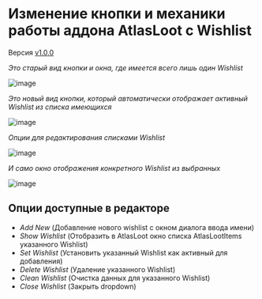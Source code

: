 # **Изменение кнопки и механики работы аддона AtlasLoot с Wishlist**

Версия [v1.0.0](https://github.com/AndrgitA/AtlasLootWishlistManager/releases/tag/v1.0.0)


*Это старый вид кнопки и окна, где имеется всего лишь один Wishlist*

![image](https://github.com/user-attachments/assets/523db394-e01e-4e06-95bf-402174eea1f5)


*Это новый вид кнопки, который автоматически отображает активный Wishlist из списка имеющихся*

![image](https://github.com/user-attachments/assets/44d7fa84-53c1-4ffa-9ada-6e92585ac3d0)


*Опции для редактирования списками Wishlist*

![image](https://github.com/user-attachments/assets/cd2bb2a8-20bc-458d-88f0-f93c3e5c123d)


*И само окно отображения конкретного Wishlist из выбранных*

![image](https://github.com/user-attachments/assets/1ffe833a-2ec8-4d87-9bde-d332e320840d)



## Опции доступные в редакторе
- *Add New* (Добавление нового wishlist с окном диалога ввода имени)
- *Show Wishlist* (Отобразить в AtlasLoot окно списка AtlasLootItems указанного Wishlist)
- *Set Wishlist* (Установить указанный Wishlist как активный для добавления)
- *Delete Wishlist* (Удаление указанного Wishlist)
- *Clean Wishlist* (Очистка данных для указанного Wishlist)
- *Close Wishlist* (Закрыть dropdown)
